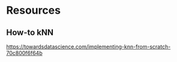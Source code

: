 # Resources

## How-to kNN
https://towardsdatascience.com/implementing-knn-from-scratch-70c800f6f64b
